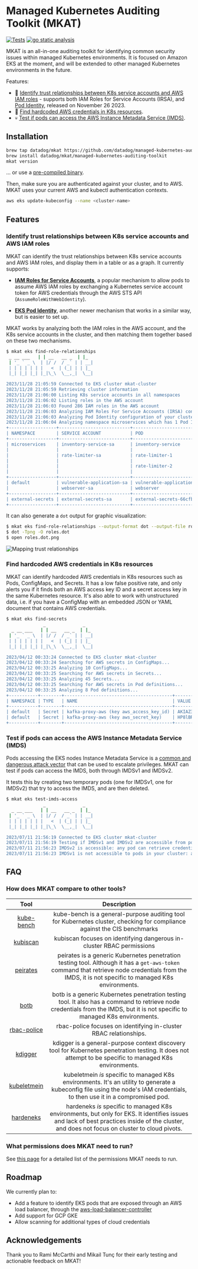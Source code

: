 # Managed Kubernetes Auditing Toolkit (MKAT)

[![Tests](https://github.com/DataDog/managed-kubernetes-auditing-toolkit/actions/workflows/test.yml/badge.svg)](https://github.com/DataDog/managed-kubernetes-auditing-toolkit/actions/workflows/test.yml) [![go static 
analysis](https://github.com/DataDog/managed-kubernetes-auditing-toolkit/actions/workflows/static-analysis.yml/badge.svg)](https://github.com/DataDog/managed-kubernetes-auditing-toolkit/actions/workflows/static-analysis.yml) 


MKAT is an all-in-one auditing toolkit for identifying common security issues within managed Kubernetes environments. It is focused on Amazon EKS at the moment, and will be extended to other managed Kubernetes environments in the future.

Features:
- 🔎 [Identify trust relationships between K8s service accounts and AWS IAM roles](#identify-trust-relationships-between-k8s-service-accounts-and-aws-iam-roles) - supports both IAM Roles for Service Accounts (IRSA), and [Pod Identity](https://aws.amazon.com/blogs/aws/amazon-eks-pod-identity-simplifies-iam-permissions-for-applications-on-amazon-eks-clusters/), released on November 26 2023.
- 🔑 [Find hardcoded AWS credentials in K8s resources](#find-hardcoded-aws-credentials-in-k8s-resources).
- 💀 [Test if pods can access the AWS Instance Metadata Service (IMDS)](#test-if-pods-can-access-the-aws-instance-metadata-service-imds).

## Installation

```bash
brew tap datadog/mkat https://github.com/datadog/managed-kubernetes-auditing-toolkit
brew install datadog/mkat/managed-kubernetes-auditing-toolkit
mkat version
```

... or use a [pre-compiled binary](https://github.com/DataDog/managed-kubernetes-auditing-toolkit/releases).

Then, make sure you are authenticated against your cluster, and to AWS. MKAT uses your current AWS and kubectl authentication contexts.

```bash
aws eks update-kubeconfig --name <cluster-name>
```

## Features

### Identify trust relationships between K8s service accounts and AWS IAM roles

MKAT can identify the trust relationships between K8s service accounts and AWS IAM roles, and display them in a table or as a graph. It currently supports:

- **[IAM Roles for Service Accounts](https://docs.aws.amazon.com/eks/latest/userguide/iam-roles-for-service-accounts.html)**, a popular mechanism to allow pods to assume AWS IAM roles by exchanging a Kubernetes service account token for AWS credentials through the AWS STS API (`AssumeRoleWithWebIdentity`).

- **[EKS Pod Identity](https://docs.aws.amazon.com/eks/latest/userguide/pod-identities.html)**, another newer mechanism that works in a similar way, but is easier to set up.

MKAT works by analyzing both the IAM roles in the AWS account, and the K8s service accounts in the cluster, and then matching them together based on these two mechanisms.

```bash
$ mkat eks find-role-relationships
 _ __ ___   | | __   __ _  | |_
 | '_ ` _ \  | |/ /  / _` | | __|
 | | | | | | |   <  | (_| | | |_
 |_| |_| |_| |_|\_\  \__,_|  \__|

2023/11/28 21:05:59 Connected to EKS cluster mkat-cluster
2023/11/28 21:05:59 Retrieving cluster information
2023/11/28 21:06:00 Listing K8s service accounts in all namespaces
2023/11/28 21:06:02 Listing roles in the AWS account
2023/11/28 21:06:03 Found 286 IAM roles in the AWS account
2023/11/28 21:06:03 Analyzing IAM Roles For Service Accounts (IRSA) configuration
2023/11/28 21:06:03 Analyzing Pod Identity configuration of your cluster
2023/11/28 21:06:04 Analyzing namespace microservices which has 1 Pod Identity associations
+------------------+---------------------------+-----------------------------------+-----------------------------+--------------------------------+
| NAMESPACE        | SERVICE ACCOUNT           | POD                               | ASSUMABLE ROLE              | MECHANISM                      |
+------------------+---------------------------+-----------------------------------+-----------------------------+--------------------------------+
| microservices    | inventory-service-sa      | inventory-service                 | inventory-service-role      | IAM Roles for Service Accounts |
|                  |                           |                                   | s3-backup-role              | IAM Roles for Service Accounts |
|                  | rate-limiter-sa           | rate-limiter-1                    | rate-limiter-role           | IAM Roles for Service Accounts |
|                  |                           |                                   | webserver-role              | Pod Identity                   |
|                  |                           | rate-limiter-2                    | rate-limiter-role           | IAM Roles for Service Accounts |
|                  |                           |                                   | webserver-role              | Pod Identity                   |
+------------------+---------------------------+-----------------------------------+-----------------------------+--------------------------------+
| default          | vulnerable-application-sa | vulnerable-application            | vulnerable-application-role | IAM Roles for Service Accounts |
|                  | webserver-sa              | webserver                         | webserver-role              | IAM Roles for Service Accounts |
+------------------+---------------------------+-----------------------------------+-----------------------------+--------------------------------+
| external-secrets | external-secrets-sa       | external-secrets-66cfb84c9b-kldt9 | ExternalSecretsRole         | IAM Roles for Service Accounts |
+------------------+---------------------------+-----------------------------------+-----------------------------+--------------------------------+
```

It can also generate a `dot` output for graphic visualization:
 
```bash
$ mkat eks find-role-relationships --output-format dot --output-file roles.dot
$ dot -Tpng -O roles.dot
$ open roles.dot.png
```

![Mapping trust relationships](./examples/irsa.png)

### Find hardcoded AWS credentials in K8s resources

MKAT can identify hardcoded AWS credentials in K8s resources such as Pods, ConfigMaps, and Secrets. 
It has a low false positive rate, and only alerts you if it finds both an AWS access key ID and a secret access key in the same Kubernetes resource.
It's also able to work with unstructured data, i.e. if you have a ConfigMap with an embedded JSON or YAML document that contains AWS credentials.

```bash
$ mkat eks find-secrets
              _              _
  _ __ ___   | | __   __ _  | |_
 | '_ ` _ \  | |/ /  / _` | | __|
 | | | | | | |   <  | (_| | | |_
 |_| |_| |_| |_|\_\  \__,_|  \__|

2023/04/12 00:33:24 Connected to EKS cluster mkat-cluster
2023/04/12 00:33:24 Searching for AWS secrets in ConfigMaps...
2023/04/12 00:33:25 Analyzing 10 ConfigMaps...
2023/04/12 00:33:25 Searching for AWS secrets in Secrets...
2023/04/12 00:33:25 Analyzing 45 Secrets...
2023/04/12 00:33:25 Searching for AWS secrets in Pod definitions...
2023/04/12 00:33:25 Analyzing 8 Pod definitions...
+-----------+--------+-----------------------------------------+------------------------------------------+
| NAMESPACE | TYPE   | NAME                                    | VALUE                                    |
+-----------+--------+-----------------------------------------+------------------------------------------+
| default   | Secret | kafka-proxy-aws (key aws_access_key_id) | AKIAZ3MSJV4WWNKWW5FG                     |
| default   | Secret | kafka-proxy-aws (key aws_secret_key)    | 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 |
+-----------+--------+-----------------------------------------+------------------------------------------+
```

### Test if pods can access the AWS Instance Metadata Service (IMDS)

Pods accessing the EKS nodes Instance Metadata Service is a [common and dangerous attack vector](https://blog.christophetd.fr/privilege-escalation-in-aws-elastic-kubernetes-service-eks-by-compromising-the-instance-role-of-worker-nodes/) 
that can be used to escalate privileges. MKAT can test if pods can access the IMDS, both through IMDSv1 and IMDSv2. 

It tests this by creating two temporary pods (one for IMDSv1, one for IMDSv2) that try to access the IMDS, and are then deleted.

```bash
$ mkat eks test-imds-access
              _              _
  _ __ ___   | | __   __ _  | |_
 | '_ ` _ \  | |/ /  / _` | | __|
 | | | | | | |   <  | (_| | | |_
 |_| |_| |_| |_|\_\  \__,_|  \__|

2023/07/11 21:56:19 Connected to EKS cluster mkat-cluster
2023/07/11 21:56:19 Testing if IMDSv1 and IMDSv2 are accessible from pods by creating a pod that attempts to access it
2023/07/11 21:56:23 IMDSv2 is accessible: any pod can retrieve credentials for the AWS role eksctl-mkat-cluster-nodegroup-ng-NodeInstanceRole-AXWUFF35602Z
2023/07/11 21:56:23 IMDSv1 is not accessible to pods in your cluster: able to establish a network connection to the IMDS, but no credentials were returned
```

## FAQ 

### How does MKAT compare to other tools?

| **Tool** | **Description** |
|:---:|:---:|
| [kube-bench](https://github.com/aquasecurity/kube-bench) |  kube-bench is a general-purpose auditing tool for Kubernetes cluster, checking for compliance against the CIS benchmarks |
| [kubiscan](https://github.com/cyberark/KubiScan) | kubiscan focuses on identifying dangerous in-cluster RBAC permissions |
| [peirates](https://github.com/inguardians/peirates) |   peirates is a generic Kubernetes penetration testing tool. Although it has a `get-aws-token` command that retrieve node credentials from the IMDS, it is not specific to managed K8s environments. |
| [botb](https://github.com/brompwnie/botb) | botb is a generic Kubernetes penetration testing tool. It also has a command to retrieve node credentials from the IMDS, but it is not specific to managed K8s environments. |
| [rbac-police](https://github.com/PaloAltoNetworks/rbac-police) | rbac-police focuses on identifying in-cluster RBAC relationships. |
| [kdigger](https://github.com/quarkslab/kdigger) | kdigger is a general-purpose context discovery tool for Kubernetes penetration testing. It does not attempt to be specific to managed K8s environments. |
| [kubeletmein](https://github.com/4ARMED/kubeletmein) | kubeletmein _is_ specific to managed K8s environments. It's an utility to generate a kubeconfig file using the node's IAM credentials, to then use it in a compromised pod. |
| [hardeneks](https://github.com/aws-samples/hardeneks) | hardeneks _is_ specific to managed K8s environments, but only for EKS. It identifies issues and lack of best practices inside of the cluster, and does not focus on cluster to cloud pivots. |

### What permissions does MKAT need to run?

See [this page](./permissions.md) for a detailed list of the permissions MKAT needs to run.

## Roadmap

We currently plan to:
* Add a feature to identify EKS pods that are exposed through an AWS load balancer, through the [aws-load-balancer-controller](https://github.com/kubernetes-sigs/aws-load-balancer-controller)
* Add support for GCP GKE
* Allow scanning for additional types of cloud credentials

## Acknowledgements

Thank you to Rami McCarthi and Mikail Tunç for their early testing and actionable feedback on MKAT!
